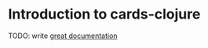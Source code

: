 # Introduction to cards-clojure

TODO: write [great documentation](http://jacobian.org/writing/what-to-write/)
